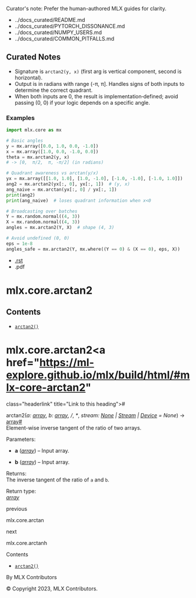 Curator's note: Prefer the human-authored MLX guides for clarity.
- ../docs_curated/README.md
- ../docs_curated/PYTORCH_DISSONANCE.md
- ../docs_curated/NUMPY_USERS.md
- ../docs_curated/COMMON_PITFALLS.md

<!--
Per-file analysis (mlx.core.arctan2.md):
- Quadrant-aware angle from y and x; argument order matters.
- Add ordering, range, and zero-handling notes.
-->

## Curated Notes

- Signature is `arctan2(y, x)` (first arg is vertical component, second is horizontal).
- Output is in radians with range (-π, π]. Handles signs of both inputs to determine the correct quadrant.
- When both inputs are 0, the result is implementation‑defined; avoid passing (0, 0) if your logic depends on a specific angle.

### Examples

```python
import mlx.core as mx

# Basic angles
y = mx.array([0.0, 1.0, 0.0, -1.0])
x = mx.array([1.0, 0.0, -1.0, 0.0])
theta = mx.arctan2(y, x)
# -> [0,  π/2,  π, -π/2] (in radians)

# Quadrant awareness vs arctan(y/x)
yx = mx.array([[1.0, 1.0], [1.0, -1.0], [-1.0, -1.0], [-1.0, 1.0]])
ang2 = mx.arctan2(yx[:, 0], yx[:, 1])  # (y, x)
ang_naive = mx.arctan(yx[:, 0] / yx[:, 1])
print(ang2)
print(ang_naive)  # loses quadrant information when x<0

# Broadcasting over batches
Y = mx.random.normal((4, 3))
X = mx.random.normal((4, 3))
angles = mx.arctan2(Y, X)  # shape (4, 3)

# Avoid undefined (0, 0)
eps = 1e-8
angles_safe = mx.arctan2(Y, mx.where((Y == 0) & (X == 0), eps, X))
```


<div id="main-content" class="bd-main" role="main">

<div class="sbt-scroll-pixel-helper">

</div>

<div class="bd-content">

<div class="bd-article-container">

<div class="bd-header-article d-print-none">

<div class="header-article-items header-article__inner">

<div class="header-article-items__start">

<div class="header-article-item">

<span class="fa-solid fa-bars"></span>

</div>

</div>

<div class="header-article-items__end">

<div class="header-article-item">

<div class="article-header-buttons">

<a href="https://github.com/ml-explore/mlx"
class="btn btn-sm btn-source-repository-button"
data-bs-placement="bottom" data-bs-toggle="tooltip" target="_blank"
title="Source repository"><span class="btn__icon-container"> <em></em>
</span></a>

<div class="dropdown dropdown-download-buttons">

- <a
  href="https://ml-explore.github.io/mlx/build/html/_sources/python/_autosummary/mlx.core.arctan2.rst"
  class="btn btn-sm btn-download-source-button dropdown-item"
  data-bs-placement="left" data-bs-toggle="tooltip" target="_blank"
  title="Download source file"><span class="btn__icon-container">
  <em></em> </span> <span class="btn__text-container">.rst</span></a>
- <span class="btn__icon-container"> </span>
  <span class="btn__text-container">.pdf</span>

</div>

<span class="btn__icon-container"> </span>

<span class="fa-solid fa-list"></span>

</div>

</div>

</div>

</div>

</div>

<div id="jb-print-docs-body" class="onlyprint">

# mlx.core.arctan2

<div id="print-main-content">

<div id="jb-print-toc">

<div>

## Contents

</div>

- <a href="https://ml-explore.github.io/mlx/build/html/#mlx.core.arctan2"
  class="reference internal nav-link"><span class="pre"><code
  class="docutils literal notranslate">arctan2()</code></span></a>

</div>

</div>

</div>

<div id="searchbox">

</div>

<div id="mlx-core-arctan2" class="section">

# mlx.core.arctan2<a href="https://ml-explore.github.io/mlx/build/html/#mlx-core-arctan2"
class="headerlink" title="Link to this heading">#</a>

<span class="sig-name descname"><span class="pre">arctan2</span></span><span class="sig-paren">(</span>*<span class="n"><span class="pre">a</span></span><span class="p"><span class="pre">:</span></span><span class="w"> </span><span class="n"><a
href="https://ml-explore.github.io/mlx/build/html/python/_autosummary/mlx.core.array.html#mlx.core.array"
class="reference internal" title="mlx.core.array"><span
class="pre">array</span></a></span>*, *<span class="n"><span class="pre">b</span></span><span class="p"><span class="pre">:</span></span><span class="w"> </span><span class="n"><a
href="https://ml-explore.github.io/mlx/build/html/python/_autosummary/mlx.core.array.html#mlx.core.array"
class="reference internal" title="mlx.core.array"><span
class="pre">array</span></a></span>*, *<span class="o"><span class="pre">/</span></span>*, *<span class="o"><span class="pre">\*</span></span>*, *<span class="n"><span class="pre">stream</span></span><span class="p"><span class="pre">:</span></span><span class="w"> </span><span class="n"><a href="https://docs.python.org/3/library/constants.html#None"
class="reference external" title="(in Python v3.13)"><span
class="pre">None</span></a><span class="w"> </span><span class="p"><span class="pre">\|</span></span><span class="w"> </span><a
href="https://ml-explore.github.io/mlx/build/html/python/_autosummary/stream_class.html#mlx.core.Stream"
class="reference internal" title="mlx.core.Stream"><span
class="pre">Stream</span></a><span class="w"> </span><span class="p"><span class="pre">\|</span></span><span class="w"> </span><a
href="https://ml-explore.github.io/mlx/build/html/python/_autosummary/mlx.core.Device.html#mlx.core.Device"
class="reference internal" title="mlx.core.Device"><span
class="pre">Device</span></a></span><span class="w"> </span><span class="o"><span class="pre">=</span></span><span class="w"> </span><span class="default_value"><span class="pre">None</span></span>*<span class="sig-paren">)</span> <span class="sig-return"><span class="sig-return-icon">→</span> <span class="sig-return-typehint"><a
href="https://ml-explore.github.io/mlx/build/html/python/_autosummary/mlx.core.array.html#mlx.core.array"
class="reference internal" title="mlx.core.array"><span
class="pre">array</span></a></span></span><a href="https://ml-explore.github.io/mlx/build/html/#mlx.core.arctan2"
class="headerlink" title="Link to this definition">#</a>  
Element-wise inverse tangent of the ratio of two arrays.

Parameters<span class="colon">:</span>  
- **a** (<a
  href="https://ml-explore.github.io/mlx/build/html/python/_autosummary/mlx.core.array.html#mlx.core.array"
  class="reference internal" title="mlx.core.array"><em>array</em></a>)
  – Input array.

- **b** (<a
  href="https://ml-explore.github.io/mlx/build/html/python/_autosummary/mlx.core.array.html#mlx.core.array"
  class="reference internal" title="mlx.core.array"><em>array</em></a>)
  – Input array.

Returns<span class="colon">:</span>  
The inverse tangent of the ratio of <span class="pre">`a`</span> and
<span class="pre">`b`</span>.

Return type<span class="colon">:</span>  
<a
href="https://ml-explore.github.io/mlx/build/html/python/_autosummary/mlx.core.array.html#mlx.core.array"
class="reference internal" title="mlx.core.array"><em>array</em></a>

</div>

<div class="prev-next-area">

<a
href="https://ml-explore.github.io/mlx/build/html/python/_autosummary/mlx.core.arctan.html"
class="left-prev" title="previous page"><em></em></a>

<div class="prev-next-info">

previous

mlx.core.arctan

</div>

<a
href="https://ml-explore.github.io/mlx/build/html/python/_autosummary/mlx.core.arctanh.html"
class="right-next" title="next page"></a>

<div class="prev-next-info">

next

mlx.core.arctanh

</div>

</div>

</div>

<div class="bd-sidebar-secondary bd-toc">

<div class="sidebar-secondary-items sidebar-secondary__inner">

<div class="sidebar-secondary-item">

<div class="page-toc tocsection onthispage">

Contents

</div>

- <a href="https://ml-explore.github.io/mlx/build/html/#mlx.core.arctan2"
  class="reference internal nav-link"><span class="pre"><code
  class="docutils literal notranslate">arctan2()</code></span></a>

</div>

</div>

</div>

</div>

<div class="bd-footer-content__inner container">

<div class="footer-item">

By MLX Contributors

</div>

<div class="footer-item">

© Copyright 2023, MLX Contributors.  

</div>

<div class="footer-item">

</div>

<div class="footer-item">

</div>

</div>

</div>
